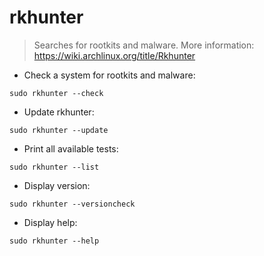 # rkhunter

> Searches for rootkits and malware.
> More information: <https://wiki.archlinux.org/title/Rkhunter>

- Check a system for rootkits and malware:

`sudo rkhunter --check`

- Update rkhunter:

`sudo rkhunter --update`

- Print all available tests:

`sudo rkhunter --list`

- Display version:

`sudo rkhunter --versioncheck`

- Display help:

`sudo rkhunter --help`
